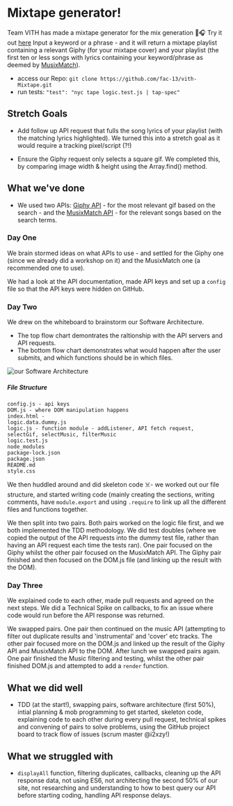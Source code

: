 # Mixtape generator!

Team VITH has made a mixtape generator for the mix generation 👏🎧
Try it out [here](https://fac-13.github.io/vith-Mixtape/)
Input a keyword or a phrase - and it will return a mixtape playlist containing a relevant Giphy (for your mixtape cover) and your playlist (the first ten or less songs with lyrics containing your keyword/phrase as deemed by [MusixMatch](https://www.musixmatch.com/)).

- access our Repo: ```git clone https://github.com/fac-13/vith-Mixtape.git```
- run tests: ```"test": "nyc tape logic.test.js | tap-spec"```

## Stretch Goals 
* Add follow up API request that fulls the song lyrics of your playlist (with the matching lyrics highlighted). We turned this into a stretch goal as it would require a tracking pixel/script (?!) 

* Ensure the Giphy request only selects a square gif. We completed this, by comparing image width & height using the Array.find() method.

## What we've done
* We used two APIs: [Giphy API](https://developers.giphy.com/) - for the most relevant gif based on the search - and the [MusixMatch API](https://www.musixmatch.com/) - for the relevant songs based on the search terms.

### Day One
We brain stormed ideas on what APIs to use - and settled for the Giphy one (since we already did a workshop on it) and the MusixMatch one (a recommended one to use). 

We had a look at the API documentation, made API keys and set up a `config` file so that the API keys were hidden on GitHub.

### Day Two
We drew on the whiteboard to brainstorm our Software Architecture.

- The top flow chart demontrates the raltionship with the API servers and API requests. 
- The bottom flow chart demonstrates what would happen after the user submits, and which functions should be in which files.

![our Software Architecture](https://i.imgur.com/qBC2ucJ.jpg)

##### File Structure

```
config.js - api keys
DOM.js - where DOM manipulation happens
index.html - 
logic.data.dummy.js 
logic.js - function module - addListener, API fetch request, selectGif, selectMusic, filterMusic
logic.test.js 
node_modules 
package-lock.json
package.json
README.md
style.css
```

We then huddled around and did skeleton code ☠️- we worked out our file structure, and started writing code (mainly creating the sections, writing comments, have `module.export` and using `.require` to link up all the different files and functions together.

We then split into two pairs. Both pairs worked on the logic file first, and we both implemented the TDD methodology. We did test doubles (where we copied the output of the API requests into the dummy test file, rather than having an API request each time the tests ran). One pair focused on the Giphy whilst the other pair focused on the MusixMatch API. The Giphy pair finished and then focused on the DOM.js file (and linking up the result with the DOM).

### Day Three
We explained code to each other, made pull requests and agreed on the next steps. We did a Technical Spike on callbacks, to fix an issue where code would run before the API response was returned.

We swapped pairs. One pair then continued on the music API (attempting to filter out duplicate results and 'instrumental' and 'cover' etc tracks. The other pair focused more on the DOM.js and linked up the result of the Giphy API and MusixMatch API to the DOM.
After lunch we swapped pairs again. One pair finished the Music filtering and testing, whilst the other pair finished DOM.js and attempted to add a `render` function.

## What we did well
- TDD (at the start!), swapping pairs, software architecture (first 50%), intial planning & mob programming to get started, skeleton code, explaining code to each other during every pull request, technical spikes and convening of pairs to solve problems, using the GitHub project board to track flow of issues (scrum master @i2xzy!)

## What we struggled with
- `displayAll` function, filtering duplicates, callbacks, cleaning up the API response data, not using ES6, not architecting the second 50% of our site, not researching and understanding to how to best query our API before starting coding, handling API response delays.
